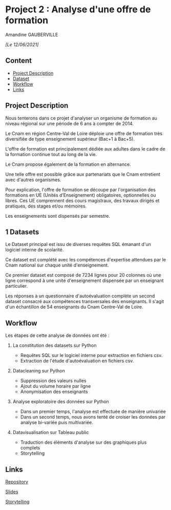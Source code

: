 
# Project 2 : Analyse d'une offre de formation
Amandine GAUBERVILLE

*[Le 12/06/2021]*

## Content
- [Project Description](#project-description)
- [Dataset](#dataset)
- [Workflow](#workflow)
- [Links](#links)

<a name="project-description"></a>

## Project Description
Nous tenterons dans ce projet d'analyser un organisme de formation au niveau régional sur une période de 6 ans à compter de 2014.

Le Cnam en région Centre-Val de Loire déploie une offre de formation très diversifiée de type enseignement supérieur (Bac+1 à Bac+5).

L'offre de formation est principalement dédiée aux adultes dans le cadre de la formation continue tout au long de la vie.

Le Cnam propose également de la formation en alternance.

Une telle offre est possible grâce aux partenariats que le Cnam entretient avec d'autres organismes.

Pour explication, l'offre de formation se découpe par l'organisation des formations en UE (Unités d’Enseignement) obligatoires, optionnelles ou libres. Ces UE comprennent des cours magistraux, des travaux dirigés et pratiques, des stages et/ou mémoires.

Les enseignements sont dispensés par semestre.

<a name="hypotheses-/-questions"></a>


## 1 Datasets

Le Dataset principal est issu de diverses requêtes SQL émanant d'un logiciel interne de scolarité.

Ce dataset est complété avec les compétences d'expertise attendues par le Cnam national sur chaque unité d'enseignement.

Ce premier dataset est composé de 7234 lignes pour 20 colonnes où une ligne correspond à une unité d'enseignement dispensée par un enseignant particulier.

Les réponses à un questionnaire d'autoévaluation complète un second dataset consacré aux compétences transversales des enseignants. Il s'agit d'un échantillon de 54 enseignants du Cnam Centre-Val de Loire.

<a name="workflow"></a>


## Workflow
Les étapes de cette analyse de données ont été :

1. La constitution des datasets sur Python
    - Requêtes SQL sur le logiciel interne pour extraction en fichiers csv.
    - Extraction de l'étude d'autoévaluation en fichiers csv.
    
2. Datacleaning sur Python
    - Suppression des valeurs nulles
    - Ajout du volume horaire par ligne
    - Anonymisation des enseignants
    
3. Analyse exploratoire des données sur Python
    - Dans un premier temps, l'analyse est effectuée de manière univariée
    - Dans un second temps, nous avons tenté de croiser les données par analyse bi-variée puis multivariée.

4. Datavisualisation sur Tableau public
    - Traduction des éléments d'analyse sur des graphiques plus complets
    - Storytelling


## Links

[Repository](https://github.com/AmandineGauberville/CnamCVDL_EDA)  

[Slides](https://drive.google.com/file/d/160RZuoULHFtDaafYZACtCP8Dfks2YGf9/view?usp=sharing)

[Storytelling](https://public.tableau.com/app/profile/gauberville.amandine/viz/AnalyseCnam/Analysedeloffredeformation)

